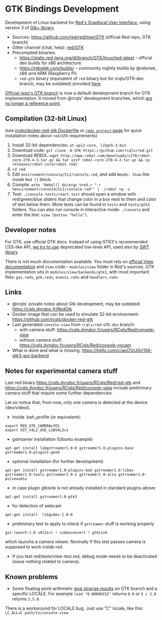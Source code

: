 # GTK Bindings Development

Development of Linux backend for [Red's Graphical User Interface](https://doc.red-lang.org/en/gui.html), using version 3 of [Gtk+ library](https://en.wikipedia.org/wiki/GTK%2B).

* Sources: https://github.com/red/red/tree/GTK (official Red repo, GTK branch)
* Gitter channel (chat, help): [red/GTK](https://gitter.im/red/GTK)
* Precompiled binaries:
  * https://static.red-lang.org/dl/branch/GTK/linux/red-latest – official dev builds for x86 architecture
  * https://rebolek.com/builds/ – community nightly builds by @rebolek, x86 and ARM (Raspberry Pi)
  * `red-gtk` binary (equivalent of `red` binary but for rcqls/GTK-dev branch, may be outdated) provided [here](https://cqls.dyndoc.fr/users/RCqls/Red/red-gtk).

[Official repo's GTK branch](https://github.com/red/red/tree/GTK) is now a default development branch for GTK implementation. It moved from @rcqls' development branches, which [are no longer a reference point](https://gitter.im/red/GTK?at=5d4e965690bba62a124e933b).

## Compilation (32-bit Linux)

(see [rcqls/docker-red-gtk Dockerfile](https://github.com/rcqls/docker-red-gtk/blob/master/Dockerfile) or [`reds project` page](https://github.com/rcqls/reds/blob/master/README-RedGTK.md) for quick installation notes about `red/GTK` requirements)

1. Install 32-bit dependencies: `at-spi2-core, libgtk-3-bin`
1. Download code: `git clone -b GTK https://github.com/rcqls/red.git`
1. Download *REBOL*: `wget http://www.rebol.com/downloads/v278/rebol-core-278-4-3.tar.gz && tar xzvf rebol-core-278-4-3.tar.gz && cp releases/rebol-core/rebol red/`
1. `cd red`
1. Edit `environment/console/CLI/console.red`, and add `Needs: View` line inside `Red []` block.
1. Compile: `echo 'Rebol[] do/args %red.r "-r %environment/console/CLI/console.red"' | ./rebol +q -s`
1. Test: `./console tests/react.test` should open a window with red/green/blue sliders that change color in a box next to them and color of text below them. More tests can be found in `tests` and `tests/gtk3` folders. You can also run console in interactive mode: `./console` and enter the line: `view [button "hello"]`.

## Developer notes

For GTK, use official GTK docs. Instead of using GTK3's recommended CSS-like API, [we try to use](https://gitter.im/red/GTK?at=5c32ba4c26d86e4d5638d894) deprecated low-level API, used also by [SWT library](https://www.eclipse.org/swt/)

There is not much documentation available. You must rely on [official View documentation](https://doc.red-lang.org/en/view.html#) and `View` code – `modules/view` folder in Red's sources. GTK implementation sits in `modules/view/backends/gtk3`, with most important files: `gui.reds`, `gtk.reds`, `events.reds` and `handlers.reds`.

## Links

* @rcqls' private notes about Gtk development, may be outdated: https://cqls.dyndoc.fr/RedGtk
* Docker image that can be used to simulate 32-bit environment: https://github.com/rcqls/docker-red-gtk
* Last generated `console-view` from `rcqls/red:GTK-dev` branch: 
  * with camera stuff: https://cqls.dyndoc.fr/users/RCqls/Red/console-view
  * without camera stuff: https://cqls.dyndoc.fr/users/RCqls/Red/console-nocam
* What is done and what is missing: https://trello.com/c/aoO1zUGr/156-gtk3-gui-backend

## Notes for experimental camera stuff

Last red binary https://cqls.dyndoc.fr/users/RCqls/Red/red-gtk and https://cqls.dyndoc.fr/users/RCqls/Red/console-view include preliminary camera stuff that require some further dependencies. 

Let us notice that, from now, only one camera is detected at the device /dev/video0.

* Inside .bah_profile (or equivalent):
```
export RED_GTK_CAMERA=YES
export GST_V4L2_USE_LIBV4L2=1
```
* gstreamer installation (Ubuntu example)
```
apt-get install libgstreamer1.0-0 gstreamer1.0-plugins-base gstreamer1.0-plugins-good 
```
* optional installation (for further development)
```
apt-get install gstreamer1.0-plugins-bad gstreamer1.0-libav gstreamer1.0-tools gstreamer1.0-x gstreamer1.0-alsa gstreamer1.0-pulseaudio
```
* in case plugin gtksink is not already installed in standard plugins above: 
```
apt-get install gstreamer1.0-gtk3
```
* for detection of webcam
```
apt-get install  libgudev-1.0-0
```
* preliminary test to apply to check if `gstreamer` stuff is working properly
```
gst-launch-1.0 v4l2src ! videoconvert ! gtksink 
```
which launchs a camera viewer. Normally if this test passes camera is supposed to work inside red.
* If you test red/tests/view-test.red, debug mode needs to be deactivated (issue nothing related to camera).

## Known problems

* Some floating point arithmetic [give strange results](https://gitter.im/red/GTK?at=5c41de8df780a1521f2de084) on GTK branch and a specific LOCALE. For example `load "0.00000152"` returns `0.0` or `5 / 2.0` returns `2,5.0`.

There is a workaround for LOCALE bug. Just use "C" locale, like this: `LC_ALL=C path/to/console-view`